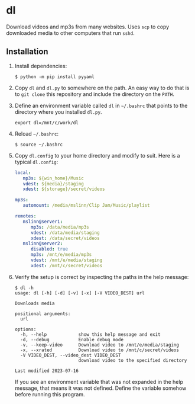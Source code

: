 # dl

Download videos and mp3s from many websites.
Uses `scp` to copy downloaded media to other computers that run `sshd`.

## Installation

1. Install dependencies:

   ```shell
   $ python -m pip install pyyaml
   ```

2. Copy `dl` and `dl.py` to somewhere on the path.
   An easy way to do that is to `git clone` this repository and include the directory on the `PATH`.

3. Define an environment variable called `dl` in `~/.bashrc` that points to the directory where you installed `dl.py`.

   ```
   export dl=/mnt/c/work/dl
   ```

4. Reload `~/.bashrc`:

   ```shell
   $ source ~/.bashrc
   ```

5. Copy `dl.config` to your home directory and modify to suit.
   Here is a typical `dl.config`:

   ```yaml
   local:
      mp3s: ${win_home}/Music
      vdest: ${media}/staging
      xdest: ${storage}/secret/videos

   mp3s:
      automount: /media/mslinn/Clip Jam/Music/playlist

   remotes:
      mslinn@server1:
         mp3s: /data/media/mp3s
         vdest: /data/media/staging
         xdest: /data/secret/videos
      mslinn@server2:
         disabled: true
         mp3s: /mnt/e/media/mp3s
         vdest: /mnt/e/media/staging
         xdest: /mnt/c/secret/videos
   ```

6. Verify the setup is correct by inspecting the paths in the help message:

    ```shell
    $ dl -h
    usage: dl [-h] [-d] [-v] [-x] [-V VIDEO_DEST] url

    Downloads media

    positional arguments:
      url

    options:
      -h, --help            show this help message and exit
      -d, --debug           Enable debug mode
      -v, --keep-video      Download video to /mnt/e/media/staging
      -x, --xrated          Download video to /mnt/c/secret/videos
      -V VIDEO_DEST, --video_dest VIDEO_DEST
                            download video to the specified directory

    Last modified 2023-07-16
    ```

    If you see an environment variable that was not expanded in the help message,
    that means it was not defined.
    Define the variable somehow before running this program.
